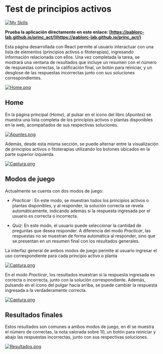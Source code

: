 # Test de principios activos
[![My Skills](https://skillicons.dev/icons?i=react,js,html,css)](https://skillicons.dev)

**Prueba la aplicación directamente en este enlace: [https://pablorc-lab.github.io/princ_act/](https://pablorc-lab.github.io/princ_act/)**

Esta página desarrollada con React permite al usuario interactuar con una lista de elementos (principios activos o fitoterapias), ingresando información relacionada con ellos. Una vez completada la tarea, se mostrará una ventana de resultados que incluye un resumen con el número de respuestas correctas, la calificación final, un botón para reiniciar, y un desglose de las respuestas incorrectas junto con sus soluciones correspondientes.

[![Home.png](https://i.postimg.cc/3wLFL7zm/Captura.png)](https://postimg.cc/wtmNMKqj)

## Home
En la página principal (*Home*), al pulsar en el icono del libro (*Apuntes*) se muestra una lista completa de los principios activos o plantas disponibles en la web, acompañados de sus respectivas soluciones.

[![Apuntes.png](https://i.postimg.cc/hj1s9Tc4/Captura.png)](https://postimg.cc/tZ7Fb1s8)

Además, desde esta misma sección, se puede alternar entre la visualización de principios activos o fitoterapias utilizando los botones ubicados en la parte superior izquierda.

[![Captura.png](https://i.postimg.cc/XY0YGCHD/Captura.png)](https://postimg.cc/zV0r4V1n)

## Modos de juego

Actualmente se cuenta con dos modos de juego:
- *Practicar* : En este modo, se muestran todos los principios activos o plantas disponibles, y al responder, la solución correcta se revela automáticamente, indicando además si la respuesta ingresada por el usuario es correcta o incorrecta.
  
- *Quiz*: En este modo, el usuario puede seleccionar la cantidad de preguntas que desea responder. A diferencia del modo *Practicar*, las respuestas no se muestran de forma automática al responder, sino que se presentan en un resumen final con los resultados generales.

La interfaz general de ambos modos de juego permite al usuario ingresar el uso correspondiente para cada principio activo o planta

[![Captura.png](https://i.postimg.cc/vTZ6KSxj/Captura.png)](https://postimg.cc/5YD0Yg3q)

En el modo *Practicar*, los resultados muestran si la respuesta ingresada es correcta o incorrecta, junto con la solución correspondiente. Además, pulsando en el ícono del pulgar hacia arriba, se puede cambiar la respuesta ingresada a la verdaderamente correcta.

[![Captura.png](https://i.postimg.cc/5y8LLFv9/Captura.png)](https://postimg.cc/N2fKwFpZ)

## Resultados finales

Estos resultados son comunes a ambos modos de juego, en él se muestra el número de correctas, la nota valorada sobre 10, un botón para reiniciar y abajo las respuestas incorrectas, junto con sus respectivas soluciones.

[![Resultados.png](https://i.postimg.cc/gj426v4P/Captura.png)](https://postimg.cc/ctgSptVD)
